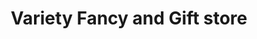 ---
title: "Variety Fancy and Gift store"
url: /trivandrum/variety-fancy-and-gift-store/
shop: Andenken
---